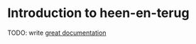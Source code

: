 # Introduction to heen-en-terug

TODO: write [great documentation](http://jacobian.org/writing/what-to-write/)
